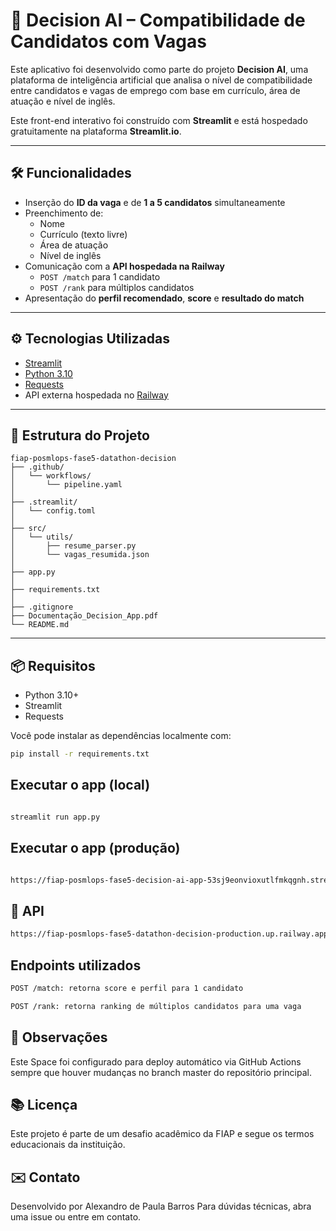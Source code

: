 # 🧠 Decision AI – Compatibilidade de Candidatos com Vagas

Este aplicativo foi desenvolvido como parte do projeto **Decision AI**, uma plataforma de inteligência artificial que analisa o nível de compatibilidade entre candidatos e vagas de emprego com base em currículo, área de atuação e nível de inglês.

Este front-end interativo foi construído com **Streamlit** e está hospedado gratuitamente na plataforma **Streamlit.io**.

---

## 🛠️ Funcionalidades

- Inserção do **ID da vaga** e de **1 a 5 candidatos** simultaneamente
- Preenchimento de:
  - Nome
  - Currículo (texto livre)
  - Área de atuação
  - Nível de inglês
- Comunicação com a **API hospedada na Railway**
  - `POST /match` para 1 candidato
  - `POST /rank` para múltiplos candidatos
- Apresentação do **perfil recomendado**, **score** e **resultado do match**

---

## ⚙️ Tecnologias Utilizadas

- [Streamlit](https://streamlit.io/)
- [Python 3.10](https://www.python.org/)
- [Requests](https://docs.python-requests.org/)
- API externa hospedada no [Railway](https://railway.app/)

---

## 📁 Estrutura do Projeto

```
fiap-posmlops-fase5-datathon-decision
├── .github/
│   └── workflows/
│       └── pipeline.yaml
│
├── .streamlit/
│   └── config.toml
│
├── src/
│   └── utils/
│       ├── resume_parser.py
│       └── vagas_resumida.json
│
├── app.py
│     
├── requirements.txt
│
├── .gitignore
├── Documentação_Decision_App.pdf
└── README.md
```

---

## 📦 Requisitos

- Python 3.10+
- Streamlit
- Requests

Você pode instalar as dependências localmente com:

```bash
pip install -r requirements.txt

```

## Executar o app (local)
```bash

streamlit run app.py

```

## Executar o app (produção)
```bash

https://fiap-posmlops-fase5-decision-ai-app-53sj9eonvioxutlfmkqgnh.streamlit.app/

```

## 🤖 API
```bash
https://fiap-posmlops-fase5-datathon-decision-production.up.railway.app

```

## Endpoints utilizados
```bash
POST /match: retorna score e perfil para 1 candidato

POST /rank: retorna ranking de múltiplos candidatos para uma vaga

```

## 📌 Observações
Este Space foi configurado para deploy automático via GitHub Actions sempre que houver mudanças no branch master do repositório principal.


## 📚 Licença
Este projeto é parte de um desafio acadêmico da FIAP e segue os termos educacionais da instituição.

## ✉️ Contato
Desenvolvido por Alexandro de Paula Barros
Para dúvidas técnicas, abra uma issue ou entre em contato.